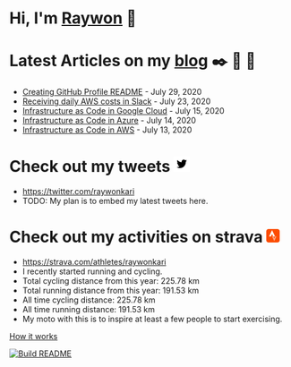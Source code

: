 # Hi, I'm [Raywon](https://raywonkari.com) :wave:

# Latest Articles on my [blog](https://raywontalks.com) :black_nib: :file_folder: :paperclip:
* [Creating GitHub Profile README](https://raywontalks.com/github-profile-readme/) - July 29, 2020
* [Receiving daily AWS costs in Slack](https://raywontalks.com/aws-costs-in-slack/) - July 23, 2020
* [Infrastructure as Code in Google Cloud](https://raywontalks.com/iac-in-google-cloud/) - July 15, 2020
* [Infrastructure as Code in Azure](https://raywontalks.com/iac-in-azure/) - July 14, 2020
* [Infrastructure as Code in AWS](https://raywontalks.com/iac-in-aws/) - July 13, 2020
# Check out my tweets ![logo](https://github.com/raywonkari/raywonkari/blob/master/logo/twitter.png)
* https://twitter.com/raywonkari
* TODO: My plan is to embed my latest tweets here.
# Check out my activities on strava ![logo](https://github.com/raywonkari/raywonkari/blob/master/logo/strava.png)
* https://strava.com/athletes/raywonkari
* I recently started running and cycling.
* Total cycling distance from this year: 225.78 km
* Total running distance from this year: 191.53 km
* All time cycling distance: 225.78 km
* All time running distance: 191.53 km
* My moto with this is to inspire at least a few people to start exercising.

[How it works](https://github.com/raywonkari/raywonkari/blob/master/HOW_IT_WORKS.md)

<a href='https://github.com/raywonkari/raywonkari/actions'><img src='https://github.com/raywonkari/raywonkari/workflows/Build%20README/badge.svg' alt='Build README'></a>
